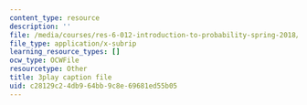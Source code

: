 ```yaml
---
content_type: resource
description: ''
file: /media/courses/res-6-012-introduction-to-probability-spring-2018/c28129c24db964bb9c8e69681ed55b05_8Zq9TKaCV-A.srt
file_type: application/x-subrip
learning_resource_types: []
ocw_type: OCWFile
resourcetype: Other
title: 3play caption file
uid: c28129c2-4db9-64bb-9c8e-69681ed55b05
---
```

